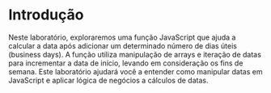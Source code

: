 # Introdução

Neste laboratório, exploraremos uma função JavaScript que ajuda a calcular a data após adicionar um determinado número de dias úteis (business days). A função utiliza manipulação de arrays e iteração de datas para incrementar a data de início, levando em consideração os fins de semana. Este laboratório ajudará você a entender como manipular datas em JavaScript e aplicar lógica de negócios a cálculos de datas.
